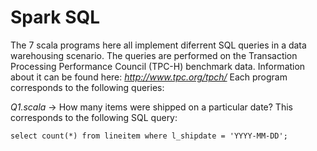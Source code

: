 # Spark SQL

The 7 scala programs here all implement diferrent SQL queries in a data warehousing scenario. The queries are performed on the Transaction Processing Performance Council (TPC-H) benchmark data. Information about it can be found here: *http://www.tpc.org/tpch/* Each program corresponds to the following queries:

*Q1.scala* -> How many items were shipped on a particular date? This corresponds to the following SQL query:

`select count(*) from lineitem where l_shipdate = 'YYYY-MM-DD';`
